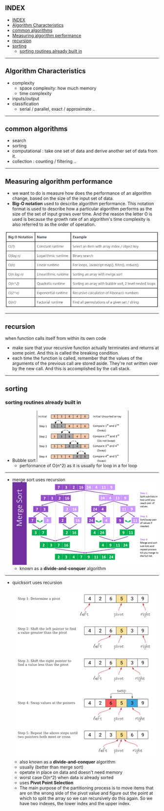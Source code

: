 ## INDEX

- [INDEX](#index)
- [Algorithm Characteristics](#algorithm-characteristics)
- [common algorithms](#common-algorithms)
- [Measuring algorithm performance](#measuring-algorithm-performance)
- [recursion](#recursion)
- [sorting](#sorting)
  - [sorting routines already built in](#sorting-routines-already-built-in)

---

## Algorithm Characteristics

- complexity
  - space complexity: how much memory
  - time complexity
- inputs/output
- classification
  - serial / parallel, exact / approximate ..

---

## common algorithms

- search
- sorting
- computational : take one set of data and derive another set of data from it.
- collection : counting / filtering ..

---

## Measuring algorithm performance

- we want to do is measure how does the performance of an algorithm change, based on the size of the input set of data.
- **Big-O notation** used to describe algorithm performance. This notation format is used to describe how a particular algorithm performs as the size of the set of input grows over time. And the reason the letter O is used is because the growth rate of an algorithm's time complexity is also referred to as the order of operation.

![Big-O notation](./img/big-o-table.jpg)

---

## recursion

when function calls itself from within its own code

- make sure that your recursive function actually terminates and returns at some point. And this is called the breaking condition.
- each time the function is called, remember that the values of the arguments of the previous call are stored aside. They're not written over by the new call. And this is accomplished by the call stack.

---

## sorting

### sorting routines already built in

- Bubble sort ![alt](./img/buuble.png)
  - performance of O(n^2) as it is usually for loop in a for loop

---

- merge sort uses recursion ![alt](./img/Merge-Sort-Algorithm.png)
  - known as a **divide-and-conquer** algorithm

---

- quicksort uses recursion 
  
  <img src="./img/Quicksort.png" style="background-color:#fff">
  
  - also known as a **divide-and-conquer** algorithm
  - usually (better than merge sort)
  - opetate in place on data and doesn't need memory
  - worst case O(n^2) when data is already sorted
  - uses **Pivot Point Selection**
  - The main purpose of the partitioning process is to move items that are on the wrong side of the pivot value and figure out the point at which to split the array so we can recursively do this again. So we have two indexes, the lower index and the upper index.
